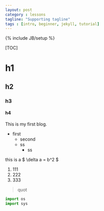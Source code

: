 ```yaml
---
layout: post
category : lessons
tagline: "Supporting tagline"
tags : [intro, beginner, jekyll, tutorial]
---
```

{% include JB/setup %}

[TOC]
# h1
## h2
### h3
#### h4

This is my first blog.

* first
	* second
	* ss
		* ss

this is a $ \delta a = b^2 $

1. 111
2. 222
3. 333

> quot

```python
import os
import sys
```






